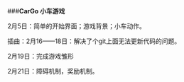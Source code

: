 ###**CarGo 小车游戏**

2月5日：简单的开始界面；游戏背景；小车动作。

插曲：2月16——18日：解决了个git上面无法更新代码的问题。

2月19日：完成游戏雏形

2月21日：障碍机制，奖励机制。
